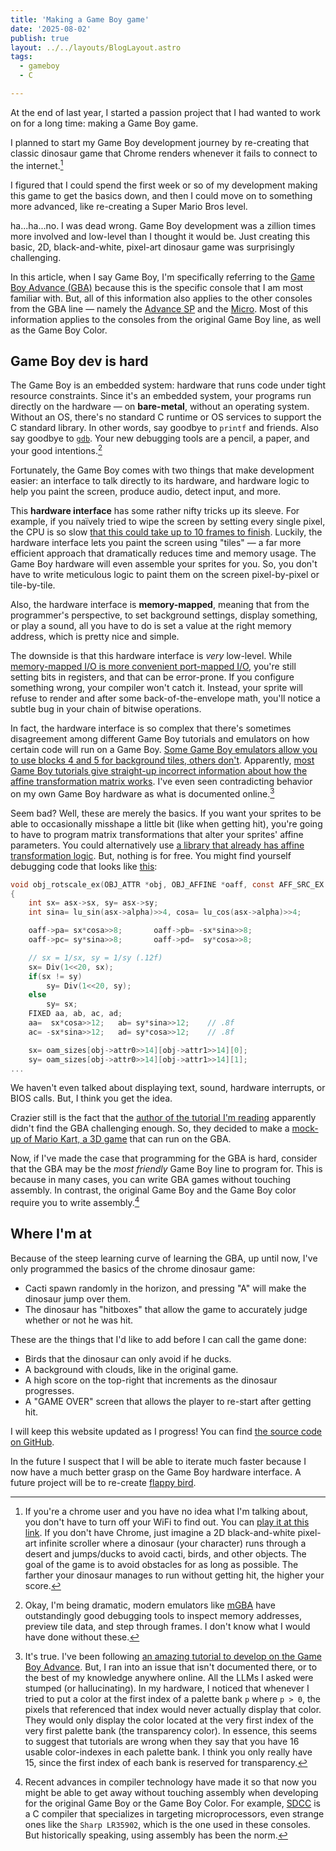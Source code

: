 ```yaml
---
title: 'Making a Game Boy game'
date: '2025-08-02'
publish: true
layout: ../../layouts/BlogLayout.astro
tags:
  - gameboy
  - C

---
```


At the end of last year, I started a passion project that I had wanted to work on for a long time: making a Game Boy game.

I planned to start my Game Boy development journey by re-creating that classic dinosaur game that Chrome renders whenever it fails to connect to the internet.[^1]

I figured that I could spend the first week or so of my development making this game to get the basics down, and then I could move on to something more advanced, like re-creating a Super Mario Bros level.

ha...ha...no. I was dead wrong. Game Boy development was a zillion times more involved and low-level than I thought it would be. Just creating this basic, 2D, black-and-white, pixel-art dinosaur game was surprisingly challenging.

<aside class="prose border-l-4 border-slate-300 bg-slate-50 text-slate-600 rounded-md pl-4 py-2 my-4">
  In this article, when I say Game Boy, I'm specifically referring to the <a href="https://en.wikipedia.org/wiki/Game_Boy_Advance">Game Boy Advance (GBA)</a> because this is the specific console that I am most familiar with. But, all of this information also applies to the other consoles from the GBA line — namely the <a href="https://en.wikipedia.org/wiki/Game_Boy_Advance_SP">Advance SP</a> and the <a href="https://en.wikipedia.org/wiki/Game_Boy_Micro">Micro</a>. Most of this information applies to the consoles from the original Game Boy line, as well as the Game Boy Color.
</aside>

## Game Boy dev is hard

The Game Boy is an embedded system: hardware that runs code under tight resource constraints. Since it's an embedded system, your programs run directly on the hardware — on **bare-metal**, without an operating system. Without an OS, there's no standard C runtime or OS services to support the C standard library. In other words, say goodbye to `printf` and friends. Also say goodbye to [`gdb`](https://sourceware.org/gdb/). Your new debugging tools are a pencil, a paper, and your good intentions.[^2]

Fortunately, the Game Boy comes with two things that make development easier: an interface to talk directly to its hardware, and hardware logic to help you paint the screen, produce audio, detect input, and more.

This **hardware interface** has some rather nifty tricks up its sleeve. For example, if you naïvely tried to wipe the screen by setting every single pixel, the CPU is so slow [that this could take up to 10 frames to finish](https://gbadev.net/tonc/bitmaps.html?highlight=bitmap#complications-of-bitmap-modes). Luckily, the hardware interface lets you paint the screen using "tiles" — a far more efficient approach that dramatically reduces time and memory usage. The Game Boy hardware will even assemble your sprites for you. So, you don't have to write meticulous logic to paint them on the screen pixel-by-pixel or tile-by-tile.

Also, the hardware interface is **memory-mapped**, meaning that from the programmer's perspective, to set background settings, display something, or play a sound, all you have to do is set a value at the right memory address, which is pretty nice and simple.

The downside is that this hardware interface is *very* low-level. While [memory-mapped I/O is more convenient port-mapped I/O](https://en.wikipedia.org/wiki/Memory-mapped_I/O_and_port-mapped_I/O#x86), you're still setting bits in registers, and that can be error-prone. If you configure something wrong, your compiler won't catch it. Instead, your sprite will refuse to render and after some back-of-the-envelope math, you'll notice a subtle bug in your chain of bitwise operations.

In fact, the hardware interface is so complex that there's sometimes disagreement among different Game Boy tutorials and emulators on how certain code will run on a Game Boy. [Some Game Boy emulators allow you to use blocks 4 and 5 for background tiles, others don't](https://gbadev.net/tonc/regbg.html#ssec-map-subtle). Apparently, [most Game Boy tutorials give straight-up incorrect information about how the affine transformation matrix works](https://gbadev.net/tonc/affine.html?#about-this-page). I've even seen contradicting behavior on my own Game Boy hardware as what is documented online.[^3]

Seem bad? Well, these are merely the basics. If you want your sprites to be able to occasionally misshape a little bit (like when getting hit), you're going to have to program matrix transformations that alter your sprites' affine parameters. You could alternatively use [a library that already has affine transformation logic](https://github.com/devkitPro/libtonc). But, nothing is for free. You might find yourself debugging code that looks like [this](https://github.com/devkitPro/libtonc/blob/ccc03fa321e56f51aed5e2ee1d6e3df3d1cbc803/src/tonc_obj_affine.c#L111):

```c
void obj_rotscale_ex(OBJ_ATTR *obj, OBJ_AFFINE *oaff, const AFF_SRC_EX *asx)
{
	int sx= asx->sx, sy= asx->sy;
	int sina= lu_sin(asx->alpha)>>4, cosa= lu_cos(asx->alpha)>>4;

	oaff->pa= sx*cosa>>8;		oaff->pb= -sx*sina>>8;
	oaff->pc= sy*sina>>8;		oaff->pd=  sy*cosa>>8;

	// sx = 1/sx, sy = 1/sy (.12f)
	sx= Div(1<<20, sx);
	if(sx != sy)
		sy= Div(1<<20, sy);
	else
		sy= sx;
	FIXED aa, ab, ac, ad;
	aa=  sx*cosa>>12;	ab= sy*sina>>12;	// .8f
	ac= -sx*sina>>12;	ad= sy*cosa>>12;	// .8f

	sx= oam_sizes[obj->attr0>>14][obj->attr1>>14][0];
	sy= oam_sizes[obj->attr0>>14][obj->attr1>>14][1];
...
```

We haven't even talked about displaying text, sound, hardware interrupts, or BIOS calls. But, I think you get the idea.

Crazier still is the fact that the [author of the tutorial I'm reading](https://gbadev.net/tonc/foreword.html#authors) apparently didn't find the GBA challenging enough. So, they decided to make a [mock-up of Mario Kart, a 3D game](https://gbadev.net/tonc/mode7ex.html) that can run on the GBA.

Now, if I've made the case that programming for the GBA is hard, consider that the GBA may be the *most friendly* Game Boy line to program for. This is because in many cases, you can write GBA games without touching assembly. In contrast, the original Game Boy and the Game Boy color require you to write assembly.[^4]

## Where I'm at

Because of the steep learning curve of learning the GBA, up until now, I've only programmed the basics of the chrome dinosaur game:

- Cacti spawn randomly in the horizon, and pressing "A" will make the dinosaur jump over them.
- The dinosaur has "hitboxes" that allow the game to accurately judge whether or not he was hit.

These are the things that I'd like to add before I can call the game done:

- Birds that the dinosaur can only avoid if he ducks.
- A background with clouds, like in the original game.
- A high score on the top-right that increments as the dinosaur progresses.
- A "GAME OVER" screen that allows the player to re-start after getting hit.

I will keep this website updated as I progress! You can find [the source code on GitHub](https://github.com/dannyvelas/dino-game-gba).

In the future I suspect that I will be able to iterate much faster because I now have a much better grasp on the Game Boy hardware interface. A future project will be to re-create [flappy bird](https://en.wikipedia.org/wiki/Flappy_Bird).

[^1]: If you're a chrome user and you have no idea what I'm talking about, you don't have to turn off your WiFi to find out. You can [play it at this link](chrome://dino). If you don't have Chrome, just imagine a 2D black-and-white pixel-art infinite scroller where a dinosaur (your character) runs through a desert and jumps/ducks to avoid cacti, birds, and other objects. The goal of the game is to avoid obstacles for as long as possible. The farther your dinosaur manages to run without getting hit, the higher your score.

[^2]: Okay, I'm being dramatic, modern emulators like [mGBA](https://mgba.io/) have outstandingly good debugging tools to inspect memory addresses, preview tile data, and step through frames. I don't know what I would have done without these.

[^3]: It's true. I've been following [an amazing tutorial to develop on the Game Boy Advance](https://gbadev.net/tonc/intro.html). But, I ran into an issue that isn't documented there, or to the best of my knowledge anywhere online. All the LLMs I asked were stumped (or hallucinating). In my hardware, I noticed that whenever I tried to put a color at the first index of a palette bank `p` where `p > 0`, the pixels that referenced that index would never actually display that color. They would only display the color located at the very first index of the very first palette bank (the transparency color). In essence, this seems to suggest that tutorials are wrong when they say that you have 16 usable color-indexes in each palette bank. I think you only really have 15, since the first index of each bank is reserved for transparency.

[^4]: Recent advances in compiler technology have made it so that now you might be able to get away without touching assembly when developing for the original Game Boy or the Game Boy Color. For example, [SDCC](https://sdcc.sourceforge.net/) is a C compiler that specializes in targeting microprocessors, even strange ones like the `Sharp LR35902`, which is the one used in these consoles. But historically speaking, using assembly has been the norm.

